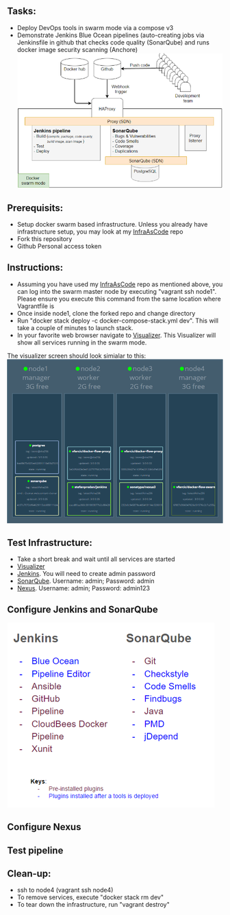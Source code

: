 ## Tasks:

- Deploy DevOps tools in swarm mode via a compose v3
- Demonstrate Jenkins Blue Ocean pipelines (auto-creating jobs via Jenkinsfile in github that checks code quality (SonarQube) and runs docker image security scanning (Anchore) 
![alt text](logical.PNG "Swam cluster")

## Prerequisits:

-	Setup docker swarm based infrastructure. Unless you already have infrastructure setup, you may look at my <a href="https://github.com/shazChaudhry/InfraAsCode">InfraAsCode</a> repo
-	Fork this repository
-	Github Personal access token


## Instructions:
- Assuming you have used my <a href="https://github.com/shazChaudhry/InfraAsCode">InfraAsCode</a> repo as mentioned above, you can log into the swarm master node by executing "vagrant ssh node1". Please ensure you execute this command from the same location where Vagrantfile is
- Once inside node1, clone the forked repo and change directory
-	Run "docker stack deploy -c docker-compose-stack.yml dev". This will take a couple of minutes to launch stack. 
- In your favorite web browser navigate to <a href="http://node1:9080/">Visualizer</a>. This Visualizer will show all services running in the swarm mode.

The visualizer screen should look simialar to this:
![alt text](infra.PNG "Swam cluster")


## Test Infrastructure:

- Take a short break and wait until all services are started
-	<a href="http://node1:9080"/>Visualizer</a>
- 	<a href="http://node1/jenkins"/>Jenkins</a>. You will need to create admin password
-	<a href="http://node1/sonar"/>SonarQube</a>. Username: admin; Password: admin
-	<a href="http://node1/nexus"/>Nexus</a>. Username: admin; Password: admin123

## Configure Jenkins and SonarQube
![alt text](plugins.PNG "Swam cluster")
## Configure Nexus
## Test pipeline

## Clean-up:
- ssh to node4 (vagrant ssh node4)
-	To remove services, execute "docker stack rm dev"
-	To tear down the infrastructure, run "vagrant destroy"
